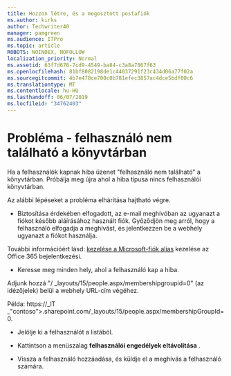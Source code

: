 ```yaml
---
title: Hozzon létre, és a megosztott postafiók
ms.author: kirks
author: Techwriter40
manager: pamgreen
ms.audience: ITPro
ms.topic: article
ROBOTS: NOINDEX, NOFOLLOW
localization_priority: Normal
ms.assetid: 63f7d676-7cd9-4549-ba84-c3a8a7867f63
ms.openlocfilehash: 81bf8082198de1c44037291f23c434d06a77f02a
ms.sourcegitcommit: 4b7e478ce700c0b781efec3857ac4dce5bdf00c6
ms.translationtype: MT
ms.contentlocale: hu-HU
ms.lasthandoff: 06/07/2019
ms.locfileid: "34762403"
---
```

# <a name="troubleshoot-issue---user-not-found-in-directory"></a>Probléma - felhasználó nem található a könyvtárban

Ha a felhasználók kapnak hiba üzenet "felhasználó nem található" a könyvtárban. Próbálja meg újra ahol a hiba típusa nincs felhasználói könyvtárban.

Az alábbi lépéseket a probléma elhárítása hajtható végre.

- Biztosítása érdekében elfogadott, az e-mail meghívóban az ugyanazt a fiókot később aláírásához használt fiók. Győződjön meg arról, hogy a felhasználó elfogadja a meghívást, és jelentkezzen be a webhely ugyanazt a fiókot használja. 

További információért lásd: [kezelése a Microsoft-fiók alias</a> kezelése az Office 365 bejelentkezési](https://support.microsoft.com/help/12407/microsoft-account-how-to-manage-aliases). 

- Keresse meg minden hely, ahol a felhasználó kap a hiba. 

Adjunk hozzá "/ _layouts/15/people.aspx/membershipgroupid=0" (az idézőjelek) belül a webhely URL-cím végéhez. 

Példa: https://_lT _"contoso">.sharepoint.com/_layouts/15/people.aspx/membershipGroupId=0.

- Jelölje ki a felhasználót a listából.

- Kattintson a menüszalag **felhasználói engedélyek eltávolítása** . 
-  Vissza a felhasználó hozzáadása, és küldje el a meghívás a felhasználó számára.

